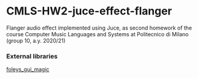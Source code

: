 # CMLS-HW2-juce-effect-flanger
Flanger audio effect implemented using Juce, as second homework of the course Computer Music Languages and Systems at Politecnico di Milano (group 10, a.y. 2020/21)

### External libraries
[foleys_gui_magic](https://github.com/ffAudio/foleys_gui_magic/)
